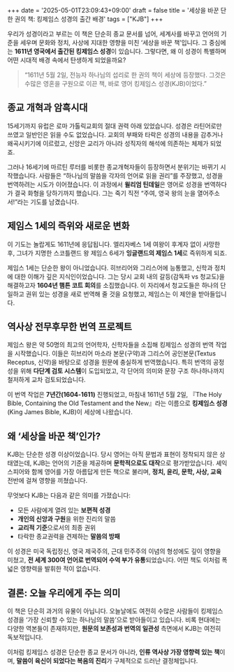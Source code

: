 +++
date = '2025-05-01T23:09:43+09:00'
draft = false
title = '세상을 바꾼 단 한 권의 책: 킹제임스 성경의 출간 배경'
tags = ["KJB"]
+++

우리가 성경이라고 부르는 이 책은 단순히 종교 문서를 넘어, 세계사를 바꾸고 언어의 기준을 세우며 문화와 정치, 사상에 지대한 영향을 미친 ‘세상을 바꾼 책’입니다. 그 중심에는 **1611년 영국에서 출간된 킹제임스 성경**이 있습니다. 그렇다면, 왜 이 성경이 특별하며 어떤 시대적 배경 속에서 탄생하게 되었을까요?

> “1611년 5월 2일, 전능자 하나님의 섭리로 한 권의 책이 세상에 등장했다. 그것은 수많은 영혼을 구원으로 이끈 책, 바로 영어 킹제임스 성경(KJB)이었다.”

## 종교 개혁과 암흑시대

15세기까지 유럽은 로마 가톨릭교회의 절대 권력 아래 있었습니다. 성경은 라틴어로만 쓰였고 일반인은 읽을 수도 없었습니다. 교회의 부패와 타락은 성경의 내용을 감추거나 왜곡시키기에 이르렀고, 신앙은 교리가 아니라 성직자의 해석에 의존하는 체제가 되었죠.

그러나 16세기에 마르틴 루터를 비롯한 종교개혁자들이 등장하면서 분위기는 바뀌기 시작했습니다. 사람들은 “하나님의 말씀을 각자의 언어로 읽을 권리”를 주장했고, 성경을 번역하려는 시도가 이어졌습니다. 이 과정에서 **윌리엄 틴데일**은 영어로 성경을 번역하다가 결국 화형을 당하기까지 했습니다. 그는 죽기 직전 “주여, 영국 왕의 눈을 열어주소서!”라는 기도를 남겼습니다.

## 제임스 1세의 즉위와 새로운 변화

이 기도는 놀랍게도 1611년에 응답됩니다. 엘리자베스 1세 여왕이 후계자 없이 사망한 후, 그녀가 지명한 스코틀랜드 왕 제임스 6세가 **잉글랜드의 제임스 1세**로 즉위하게 되죠.

제임스 1세는 단순한 왕이 아니었습니다. 히브리어와 그리스어에 능통했고, 신학과 정치에 대한 이해가 깊은 지식인이었습니다. 그는 당시 교회 내의 갈등(감독파 vs 청교도)을 해결하고자 **1604년 햄튼 코트 회의**를 소집했습니다. 이 자리에서 청교도들은 하나의 단일하고 권위 있는 성경을 새로 번역해 줄 것을 요청했고, 제임스는 이 제안을 받아들입니다.

## 역사상 전무후무한 번역 프로젝트

제임스 왕은 약 50명의 최고의 언어학자, 신학자들을 소집해 킹제임스 성경의 번역 작업을 시작했습니다. 이들은 히브리어 마소라 본문(구약)과 그리스어 공인본문(Textus Receptus, 신약)을 바탕으로 성경을 원문에 충실하게 번역했습니다. 특히 번역의 공정성을 위해 **다단계 검토 시스템**이 도입되었고, 각 단어의 의미와 문장 구조 하나하나까지 철저하게 교차 검토되었습니다.

이 번역 작업은 **7년간(1604-1611)** 진행되었고, 마침내 1611년 5월 2일, 『The Holy Bible, Containing the Old Testament and the New』라는 이름으로 **킹제임스 성경**(King James Bible, KJB)이 세상에 나왔습니다.

## 왜 ‘세상을 바꾼 책’인가?

KJB는 단순한 성경 이상이었습니다. 당시 영어는 아직 문법과 표현이 정착되지 않은 상태였는데, KJB는 언어의 기준을 제공하며 **문학적으로도 대작**으로 평가받았습니다. 셰익스피어와 함께 영어를 가장 아름답게 만든 책으로 불리며, **정치, 윤리, 문학, 사상, 교육** 전반에 걸쳐 영향을 끼쳤습니다.

무엇보다 KJB는 다음과 같은 의미를 가졌습니다:

* 모든 사람에게 열려 있는 **보편적 성경**
* **개인의 신앙과 구원**을 위한 진리의 말씀
* **교리적 기준**으로서의 최종 권위
* 타락한 종교권력을 견제하는 **말씀의 방패**

이 성경은 미국 독립정신, 영국 제국주의, 근대 민주주의 이념의 형성에도 깊이 영향을 미쳤고, **전 세계 300여 언어로 번역되어 수억 부가 유통**되었습니다. 어떤 책도 이처럼 폭넓은 영향력을 발휘한 적이 없습니다.

## 결론: 오늘 우리에게 주는 의미

이 책은 단순히 과거의 유물이 아닙니다. 오늘날에도 여전히 수많은 사람들이 킹제임스 성경을 ‘가장 신뢰할 수 있는 하나님의 말씀’으로 받아들이고 있습니다. 비록 현대에는 다양한 역본들이 존재하지만, **원문의 보존성과 번역의 일관성** 측면에서 KJB는 여전히 독보적입니다.

이처럼 킹제임스 성경은 단순한 종교 문서가 아니라, **인류 역사상 가장 영향력 있는 책**이며, **말씀이 육신이 되었다는 복음의 진리**가 구체적으로 드러난 결정체입니다.
